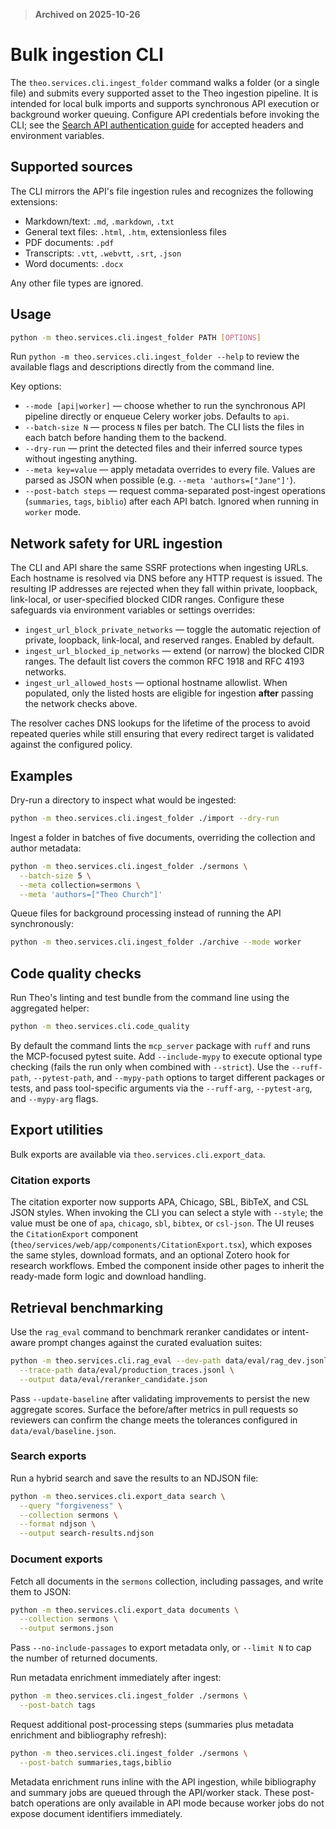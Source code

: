 > **Archived on 2025-10-26**

# Bulk ingestion CLI

The `theo.services.cli.ingest_folder` command walks a folder (or a single file) and
submits every supported asset to the Theo ingestion pipeline. It is intended for
local bulk imports and supports synchronous API execution or background worker
queuing. Configure API credentials before invoking the CLI; see the
[Search API authentication guide](authentication.md) for accepted headers and
environment variables.

## Supported sources

The CLI mirrors the API's file ingestion rules and recognizes the following extensions:

- Markdown/text: `.md`, `.markdown`, `.txt`
- General text files: `.html`, `.htm`, extensionless files
- PDF documents: `.pdf`
- Transcripts: `.vtt`, `.webvtt`, `.srt`, `.json`
- Word documents: `.docx`

Any other file types are ignored.

## Usage

```bash
python -m theo.services.cli.ingest_folder PATH [OPTIONS]
```

Run `python -m theo.services.cli.ingest_folder --help` to review the available
flags and descriptions directly from the command line.

Key options:

- `--mode [api|worker]` &mdash; choose whether to run the synchronous API pipeline directly or enqueue Celery worker jobs. Defaults to `api`.
- `--batch-size N` &mdash; process `N` files per batch. The CLI lists the files in each batch before handing them to the backend.
- `--dry-run` &mdash; print the detected files and their inferred source types without ingesting anything.
- `--meta key=value` &mdash; apply metadata overrides to every file. Values are parsed as JSON when possible (e.g. `--meta 'authors=["Jane"]'`).
- `--post-batch steps` &mdash; request comma-separated post-ingest operations (`summaries`, `tags`, `biblio`) after each API batch. Ignored when running in `worker` mode.

## Network safety for URL ingestion

The CLI and API share the same SSRF protections when ingesting URLs. Each
hostname is resolved via DNS before any HTTP request is issued. The resulting IP
addresses are rejected when they fall within private, loopback, link-local, or
user-specified blocked CIDR ranges. Configure these safeguards via environment
variables or settings overrides:

- `ingest_url_block_private_networks` &mdash; toggle the automatic rejection of
  private, loopback, link-local, and reserved ranges. Enabled by default.
- `ingest_url_blocked_ip_networks` &mdash; extend (or narrow) the blocked CIDR
  ranges. The default list covers the common RFC 1918 and RFC 4193 networks.
- `ingest_url_allowed_hosts` &mdash; optional hostname allowlist. When populated,
  only the listed hosts are eligible for ingestion **after** passing the network
  checks above.

The resolver caches DNS lookups for the lifetime of the process to avoid
repeated queries while still ensuring that every redirect target is validated
against the configured policy.

## Examples

Dry-run a directory to inspect what would be ingested:

```bash
python -m theo.services.cli.ingest_folder ./import --dry-run
```

Ingest a folder in batches of five documents, overriding the collection and author metadata:

```bash
python -m theo.services.cli.ingest_folder ./sermons \
  --batch-size 5 \
  --meta collection=sermons \
  --meta 'authors=["Theo Church"]'
```

Queue files for background processing instead of running the API synchronously:

```bash
python -m theo.services.cli.ingest_folder ./archive --mode worker
```

## Code quality checks

Run Theo's linting and test bundle from the command line using the aggregated helper:

```bash
python -m theo.services.cli.code_quality
```

By default the command lints the `mcp_server` package with `ruff` and runs the MCP-focused pytest suite. Add `--include-mypy` to
execute optional type checking (fails the run only when combined with `--strict`). Use the `--ruff-path`, `--pytest-path`, and
`--mypy-path` options to target different packages or tests, and pass tool-specific arguments via the `--ruff-arg`, `--pytest-arg`,
and `--mypy-arg` flags.

## Export utilities

Bulk exports are available via `theo.services.cli.export_data`.

### Citation exports

The citation exporter now supports APA, Chicago, SBL, BibTeX, and CSL JSON styles. When invoking the
CLI you can select a style with `--style`; the value must be one of `apa`, `chicago`, `sbl`, `bibtex`, or
`csl-json`. The UI reuses the `CitationExport` component (`theo/services/web/app/components/CitationExport.tsx`),
which exposes the same styles, download formats, and an optional Zotero hook for research workflows. Embed the
component inside other pages to inherit the ready-made form logic and download handling.

## Retrieval benchmarking

Use the `rag_eval` command to benchmark reranker candidates or intent-aware prompt
changes against the curated evaluation suites:

```bash
python -m theo.services.cli.rag_eval --dev-path data/eval/rag_dev.jsonl \
  --trace-path data/eval/production_traces.jsonl \
  --output data/eval/reranker_candidate.json
```

Pass `--update-baseline` after validating improvements to persist the new aggregate
scores. Surface the before/after metrics in pull requests so reviewers can confirm the
change meets the tolerances configured in `data/eval/baseline.json`.

### Search exports

Run a hybrid search and save the results to an NDJSON file:

```bash
python -m theo.services.cli.export_data search \
  --query "forgiveness" \
  --collection sermons \
  --format ndjson \
  --output search-results.ndjson
```

### Document exports

Fetch all documents in the `sermons` collection, including passages, and write
them to JSON:

```bash
python -m theo.services.cli.export_data documents \
  --collection sermons \
  --output sermons.json
```

Pass `--no-include-passages` to export metadata only, or `--limit N` to cap the
number of returned documents.

Run metadata enrichment immediately after ingest:

```bash
python -m theo.services.cli.ingest_folder ./sermons \
  --post-batch tags
```

Request additional post-processing steps (summaries plus metadata enrichment and bibliography refresh):

```bash
python -m theo.services.cli.ingest_folder ./sermons \
  --post-batch summaries,tags,biblio
```

Metadata enrichment runs inline with the API ingestion, while bibliography and summary jobs are queued through the API/worker stack. These post-batch operations are only available in API mode because worker jobs do not expose document identifiers immediately.
